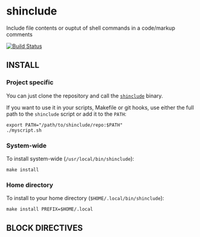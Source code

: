 shinclude
=========
Include file contents or ouptut of shell commands in a code/markup comments

[![Build Status](https://travis-ci.org/kba/shinclude.svg?branch=master)](https://travis-ci.org/kba/shinclude)

<!-- BEGIN-BANNER -f "DOS Rebel" -i "\t" shinclude -->
<!-- END-BANNER -->

<!-- BEGIN-MARKDOWN-TOC -->
<!-- END-MARKDOWN-TOC -->

## INSTALL

### Project specific

You can just clone the repository and call the [`shinclude`](./shinclude) binary.

If you want to use it in your scripts, Makefile or git hooks, use
either the full path to the `shinclude` script or add it to the
`PATH`:

```
export PATH="/path/to/shinclude/repo:$PATH"
./myscript.sh
```

### System-wide

To install system-wide (`/usr/local/bin/shinclude`):

```
make install
```

### Home directory

To install to your home directory (`$HOME/.local/bin/shinclude`):

```
make install PREFIX=$HOME/.local
```

<!-- BEGIN-RENDER src/cli.bash -->
<!-- END-RENDER -->

<!-- BEGIN-INCLUDE doc/SYNTAX.md -->
<!-- END-INCLUDE -->

## BLOCK DIRECTIVES

<!-- BEGIN-RENDER src/block-EVAL.bash -->
<!-- END-RENDER -->

<!-- BEGIN-RENDER src/block-INCLUDE.bash -->
<!-- END-RENDER -->

<!-- BEGIN-RENDER src/block-RENDER.bash -->
<!-- END-RENDER -->

<!-- BEGIN-RENDER src/block-MARKDOWN-TOC.bash -->
<!-- END-RENDER -->

<!-- BEGIN-RENDER src/block-BANNER.bash -->
<!-- END-RENDER -->

<!-- BEGIN-RENDER src/style.bash -->
<!-- END-RENDER -->
